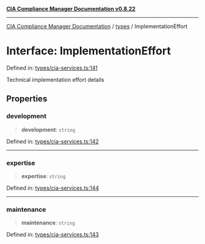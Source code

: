 [**CIA Compliance Manager Documentation v0.8.22**](../../README.md)

***

[CIA Compliance Manager Documentation](../../modules.md) / [types](../README.md) / ImplementationEffort

# Interface: ImplementationEffort

Defined in: [types/cia-services.ts:141](https://github.com/Hack23/cia-compliance-manager/blob/5eebba14bef5523072dd8c486c1cd0c7c18766fc/src/types/cia-services.ts#L141)

Technical implementation effort details

## Properties

### development

> **development**: `string`

Defined in: [types/cia-services.ts:142](https://github.com/Hack23/cia-compliance-manager/blob/5eebba14bef5523072dd8c486c1cd0c7c18766fc/src/types/cia-services.ts#L142)

***

### expertise

> **expertise**: `string`

Defined in: [types/cia-services.ts:144](https://github.com/Hack23/cia-compliance-manager/blob/5eebba14bef5523072dd8c486c1cd0c7c18766fc/src/types/cia-services.ts#L144)

***

### maintenance

> **maintenance**: `string`

Defined in: [types/cia-services.ts:143](https://github.com/Hack23/cia-compliance-manager/blob/5eebba14bef5523072dd8c486c1cd0c7c18766fc/src/types/cia-services.ts#L143)
